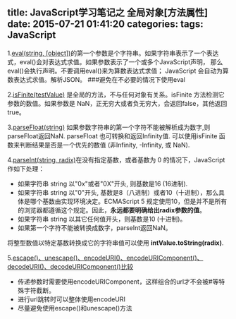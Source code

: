 title: JavaScript学习笔记之 全局对象[方法属性]
date: 2015-07-21 01:41:20
categories:
tags: JavaScript
---

1.[eval(string, [object])](https://developer.mozilla.org/zh-CN/docs/Web/JavaScript/Reference/Global_Objects/eval)的第一个参数是个字符串。如果字符串表示了一个表达式，eval()会对表达式求值。如果参数表示了一个或多个JavaScript声明， 那么eval()会执行声明。不要调用eval()来为算数表达式求值； JavaScript 会自动为算数表达式求值。解析JSON。
###避免在不必要的情况下使用eval

2.[isFinite(testValue)](https://developer.mozilla.org/zh-CN/docs/Web/JavaScript/Reference/Global_Objects/isFinite) 是全局的方法，不与任何对象有关系。isFinite 方法检测它参数的数值。如果参数是 NaN，正无穷大或者负无穷大，会返回false，其他返回 true。

3.[parseFloat(string)](https://developer.mozilla.org/zh-CN/docs/Web/JavaScript/Reference/Global_Objects/parseFloat)
如果参数字符串的第一个字符不能被解析成为数字,则parseFloat返回NaN.
parseFloat 也可转换和返回Infinity值. 可以使用isFinite 函数来判断结果是否是一个优先的数值 (非Infinity, -Infinity, 或 NaN).
<!--more-->
4.[parseInt(string, radix)](https://developer.mozilla.org/zh-CN/docs/Web/JavaScript/Reference/Global_Objects/parseInt)在没有指定基数，或者基数为 0 的情况下，JavaScript 作如下处理：
- 如果字符串 string 以"0x"或者"0X"开头, 则基数是16 (16进制).
- 如果字符串 string 以"0"开头, 基数是8（八进制）或者10（十进制），那么具体是哪个基数由实现环境决定。ECMAScript 5 规定使用10，但是并不是所有的浏览器都遵循这个规定。因此，**永远都要明确给出radix参数的值**。
- 如果字符串 string 以其它任何值开头，则基数是10 (十进制)。
- 如果第一个字符不能被转换成数字，parseInt返回NaN。

将整型数值以特定基数转换成它的字符串值可以使用 **intValue.toString(radix)**.

5.[escape()、unescape()、encodeURI()、encodeURIComponent()、decodeURI()、decodeURIComponent()比较](http://www.cnblogs.com/jhxk/articles/1634359.html)
- 传递参数时需要使用encodeURIComponent，这样组合的url才不会被#等特殊字符截断。 
- 进行url跳转时可以整体使用encodeURI
- 尽量避免使用escape()和unescape()方法